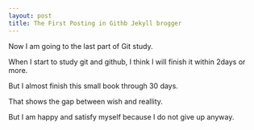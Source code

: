 ```yaml
---
layout: post
title: The First Posting in Githb Jekyll brogger
---
```


Now I am going to the last part of Git study.

When I start to study git and github, I think I will finish it within 2days or more.

But I almost finish this small book through 30 days. 

That shows the gap between wish and reallity. 

But I am happy and satisfy myself because I do not give up anyway. 

